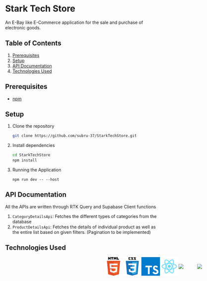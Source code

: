 # Stark Tech Store
An E-Bay like E-Commerce application for the sale and purchase of electronic goods.

## Table of Contents

1. [Prerequisites](#prerequisites)
2. [Setup](#setup)
3. [API Documentation](#api-documentation)
4. [Technologies Used](#technologies-used)

## Prerequisites

- [npm](https://nodejs.org/en/download/package-manager)

## Setup

1. Clone the repository

   ```bash
   git clone https://github.com/subru-37/StarkTechStore.git
   ```
2. Install dependencies

    ```bash
    cd StarkTechStore
    npm install
    ```
5. Running the Application

    ```
    npm run dev -- --host
    ```

## API Documentation

All the APIs are written through RTK Query and Supabase Client functions

1. `CategoryDetailsApi`: Fetches the different types of categories from the database
2. `ProductDetailsApi`: Fetches the details of individual product as well as the entire list based on given filters. (Pagination to be implemented)

## Technologies Used

<div style="display:flex; align-items:center; justify-content:center;width:1000px">
  <img style="width:60px" src="https://raw.githubusercontent.com/github/explore/80688e429a7d4ef2fca1e82350fe8e3517d3494d/topics/html/html.png?size=48"></img>
  <img style="width:60px" src="https://raw.githubusercontent.com/github/explore/80688e429a7d4ef2fca1e82350fe8e3517d3494d/topics/css/css.png?size=48"></img>
  <img style="width:60px" src="https://raw.githubusercontent.com/github/explore/80688e429a7d4ef2fca1e82350fe8e3517d3494d/topics/typescript/typescript.png?size=48"></img>
  <img style="width:60px" src="https://raw.githubusercontent.com/github/explore/80688e429a7d4ef2fca1e82350fe8e3517d3494d/topics/react/react.png?size=48"></img>
  <img style="width:60px" src="https://avatars.githubusercontent.com/u/54469796?s=40&v=4"></img>
  <img style="width:60px" src="https://avatars.githubusercontent.com/u/13142323?s=48&v=4"></img>
</div>
